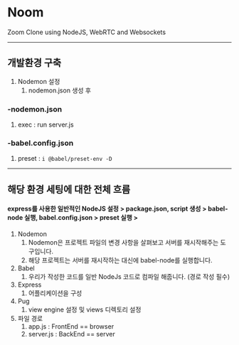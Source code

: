 # Noom

Zoom Clone using NodeJS, WebRTC and Websockets

---
## 개발환경 구축

1. Nodemon 설정
   1. nodemon.json 생성 후 

### -nodemon.json
1. exec : run server.js

### -babel.config.json
1. preset :  `i @babel/preset-env -D`

---
## 해당 환경 세팅에 대한 전체 흐름
#### express를 사용한 일반적인 NodeJS 설정 > package.json, script 생성 > babel-node 실행, babel.config.json > preset 실행 > 
1. Nodemon
   1. Nodemon은 프로젝트 파일의 변경 사항을 살펴보고 서버를 재시작해주는 도구입니다.
   2. 해당 프로젝트는 서버를 재시작하는 대신에 babel-node를 실행합니다.
2. Babel
   1. 우리가 작성한 코드를 일반 NodeJs 코드로 컴파일 해줍니다. (경로 작성 필수)
3. Express
   1. 어플리케이션을 구성
4. Pug
   1. view engine 설정 및 views 디렉토리 설정
5. 파일 경로
   1. app.js : FrontEnd == browser
   2. server.js : BackEnd == server
